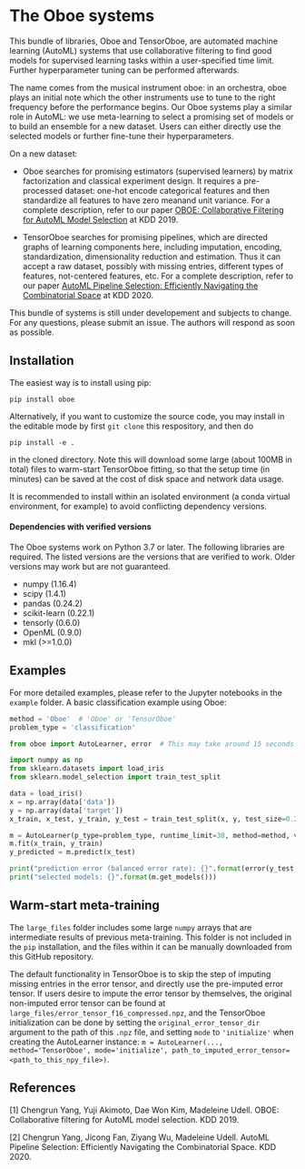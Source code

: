 # The Oboe systems

This bundle of libraries, Oboe and TensorOboe, are automated machine learning (AutoML) systems that use collaborative filtering to find good models for supervised learning tasks within a user-specified time limit. Further hyperparameter tuning can be performed afterwards.

The name comes from the musical instrument oboe: in an orchestra, oboe plays an initial note which the other instruments use to tune to the right frequency before the performance begins. Our Oboe systems play a similar role in AutoML: we use meta-learning to select a promising set of models or to build an ensemble for a new dataset. Users can either directly use the selected models or further fine-tune their hyperparameters.

On a new dataset:

- Oboe searches for promising estimators (supervised learners) by matrix factorization and classical experiment design. It requires a pre-processed dataset: one-hot encode categorical features and then standardize all features to have zero meanand unit variance. For a complete description, refer to our paper [OBOE: Collaborative Filtering for AutoML Model Selection](https://people.ece.cornell.edu/cy/_papers/oboe.pdf) at KDD 2019.

- TensorOboe searches for promising pipelines, which are directed graphs of learning components here, including imputation, encoding, standardization, dimensionality reduction and estimation. Thus it can accept a raw dataset, possibly with missing entries, different types of features, not-centered features, etc. For a complete description, refer to our paper [AutoML Pipeline Selection: Efficiently Navigating the Combinatorial Space](https://people.ece.cornell.edu/cy/_papers/tensor_oboe.pdf) at KDD 2020.

This bundle of systems is still under developement and subjects to change. For any questions, please submit an issue. The authors will respond as soon as possible. 

## Installation

The easiest way is to install using pip:

```
pip install oboe
```

Alternatively, if you want to customize the source code, you may install in the editable mode by first `git clone` this respository, and then do

```
pip install -e .
```

in the cloned directory. Note this will download some large (about 100MB in total) files to warm-start TensorOboe fitting, so that the setup time (in minutes) can be saved at the cost of disk space and network data usage.

It is recommended to install within an isolated environment (a conda virtual environment, for example) to avoid conflicting dependency versions. 


#### Dependencies with verified versions
The Oboe systems work on Python 3.7 or later. The following libraries are required. The listed versions are the versions that are verified to work. Older versions may work but are not guaranteed. 

* numpy  (1.16.4)
* scipy  (1.4.1)
* pandas (0.24.2)
* scikit-learn  (0.22.1)
* tensorly (0.6.0)
* OpenML (0.9.0)
* mkl (>=1.0.0)


## Examples

For more detailed examples, please refer to the Jupyter notebooks in the `example` folder. A basic classification example using Oboe:

```python
method = 'Oboe'  # 'Oboe' or 'TensorOboe'
problem_type = 'classification'

from oboe import AutoLearner, error  # This may take around 15 seconds at first run.

import numpy as np
from sklearn.datasets import load_iris
from sklearn.model_selection import train_test_split

data = load_iris()
x = np.array(data['data'])
y = np.array(data['target'])
x_train, x_test, y_train, y_test = train_test_split(x, y, test_size=0.2)

m = AutoLearner(p_type=problem_type, runtime_limit=30, method=method, verbose=False)
m.fit(x_train, y_train)
y_predicted = m.predict(x_test)

print("prediction error (balanced error rate): {}".format(error(y_test, y_predicted, 'classification')))    
print("selected models: {}".format(m.get_models()))

```

## Warm-start meta-training

The `large_files` folder includes some large `numpy` arrays that are intermediate results of previous meta-training. This folder is not included in the `pip` installation, and the files within it can be manually downloaded from this GitHub repository. 

The default functionality in TensorOboe is to skip the step of imputing missing entries in the error tensor, and directly use the pre-imputed error tensor. If users desire to impute the error tensor by themselves, the original non-imputed error tensor can be found at `large_files/error_tensor_f16_compressed.npz`, and the TensorOboe initialization can be done by setting the `original_error_tensor_dir` argument to the path of this `.npz` file, and setting `mode` to `'initialize'` when creating the AutoLearner instance: `m = AutoLearner(..., method='TensorOboe', mode='initialize', path_to_imputed_error_tensor=<path_to_this_npy_file>)`.

## References
[1] Chengrun Yang, Yuji Akimoto, Dae Won Kim, Madeleine Udell. OBOE: Collaborative filtering for AutoML model selection. KDD 2019.

[2] Chengrun Yang, Jicong Fan, Ziyang Wu, Madeleine Udell. AutoML Pipeline Selection: Efficiently Navigating the Combinatorial Space. KDD 2020.